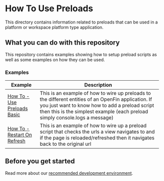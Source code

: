 # How To Use Preloads

This directory contains information related to preloads that can be used in a platform or workspace platform type application.

## What you can do with this repository

This repository contains examples showing how to setup preload scripts as well as some examples on how they can be used.

### Examples

  | Example         | Description |
|---------------------|------------------------------------
| [How To - Use Preloads Basic](./basic) | This is an example of how to wire up preloads to the different entities of an OpenFin application. If you just want to know how to add a preload script then this is the simplest example (each preload simply console.logs a message)
| [How To - Restart On Refresh](./restart-on-refresh) | This is an example of how to wire up a preload script that checks the urls a view navigates to and if the page is reloaded/refreshed then it navigates back to the original url      

## Before you get started

Read more about our [recommended development environment](https://developers.openfin.co/of-docs/docs/set-up-your-dev-environment).